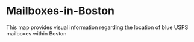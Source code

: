 # Mailboxes-in-Boston
This map provides visual information regarding the location of blue USPS mailboxes within Boston
